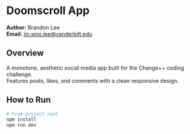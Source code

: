 # Doomscroll App

**Author:** Brandon Lee  
**Email:** jin.woo.lee@vanderbilt.edu

## Overview
A monotone, aesthetic social media app built for the Change++ coding challenge.  
Features posts, likes, and comments with a clean responsive design.  

## How to Run
```bash
# From project root
npm install
npm run dev

